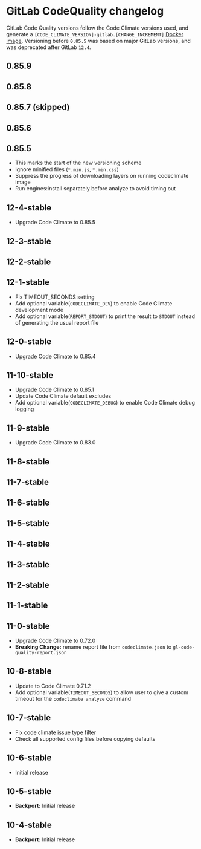 # GitLab CodeQuality changelog

GitLab Code Quality versions follow the Code Climate versions used, and generate a `[CODE_CLIMATE_VERSION]-gitlab.[CHANGE_INCREMENT]` [Docker image](https://gitlab.com/gitlab-org/ci-cd/codequality/container_registry). Versioning before `0.85.5` was based on major GitLab versions, and was deprecated after GitLab `12.4`.

## 0.85.9

## 0.85.8

## 0.85.7 (skipped)

## 0.85.6

## 0.85.5

- This marks the start of the new versioning scheme
- Ignore minified files (`*.min.js`, `*.min.css`)
- Suppress the progress of downloading layers on running codeclimate image
- Run engines:install separately before analyze to avoid timing out

## 12-4-stable

- Upgrade Code Climate to 0.85.5

## 12-3-stable

## 12-2-stable

## 12-1-stable

- Fix TIMEOUT_SECONDS setting
- Add optional variable(`CODECLIMATE_DEV`) to enable Code Climate development mode
- Add optional variable(`REPORT_STDOUT`) to print the result to `STDOUT` instead of generating the usual report file

## 12-0-stable

- Upgrade Code Climate to 0.85.4

## 11-10-stable

- Upgrade Code Climate to 0.85.1
- Update Code Climate default excludes
- Add optional variable(`CODECLIMATE_DEBUG`) to enable Code Climate debug logging

## 11-9-stable

- Upgrade Code Climate to 0.83.0

## 11-8-stable

## 11-7-stable

## 11-6-stable

## 11-5-stable

## 11-4-stable

## 11-3-stable

## 11-2-stable

## 11-1-stable

## 11-0-stable

- Upgrade Code Climate to 0.72.0
- **Breaking Change:** rename report file from `codeclimate.json` to `gl-code-quality-report.json`

## 10-8-stable

- Update to Code Climate 0.71.2
- Add optional variable(`TIMEOUT_SECONDS`) to allow user to give a custom timeout for the `codeclimate analyze` command

## 10-7-stable

- Fix code climate issue type filter
- Check all supported config files before copying defaults

## 10-6-stable

- Initial release

## 10-5-stable

- **Backport:** Initial release

## 10-4-stable

- **Backport:** Initial release
